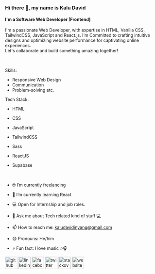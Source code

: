 ### Hi there 👋, my name is Kalu David
#### I'm a Software Web Developer [Frontend]

I'm a passionate Web Developer, with expertise in HTML, Vanilla  CSS, TailwindCSS, JavaScript and React.js. I'm Committed to crafting intuitive designs and optimizing website performance for captivating online experiences.
<be> <br>
Let's collaborate and build something amazing together!
<br><br>
<be><br>

Skills: 
- Responsive Web Design
- Communication
- Problem-solving etc.

Tech Stack:
- HTML
- CSS
- JavaScript
- TailwindCSS
- Sass
- ReactJS
- Supabase
<br><br>
<be><br>


- 🤓 I’m currently freelancing
- 📕 I’m currently learning React
- 💻 Open for Internship and job roles.  
- 💬 Ask me about Tech related kind of stuff 💻 
- 📫 How to reach me: kaludavidinyang@gmail.com 
- 😄 Pronouns: He/him 
- ⚡ Fun fact: I love music 🎶🎧 


[<img src='https://cdn.jsdelivr.net/npm/simple-icons@3.0.1/icons/github.svg' alt='github' height='40'>](https://github.com/KaluDavid)  [<img src='https://cdn.jsdelivr.net/npm/simple-icons@3.0.1/icons/linkedin.svg' alt='linkedin' height='40'>](https://www.linkedin.com/in/https://www.linkedin.com/in/kalu-david-a2771723a//)  [<img src='https://cdn.jsdelivr.net/npm/simple-icons@3.0.1/icons/facebook.svg' alt='facebook' height='40'>](https://www.facebook.com/https://web.facebook.com/kalu.dave.505)  [<img src='https://cdn.jsdelivr.net/npm/simple-icons@3.0.1/icons/twitter.svg' alt='twitter' height='40'>](https://twitter.com/thedavidkalu)  [<img src='https://cdn.jsdelivr.net/npm/simple-icons@3.0.1/icons/stackoverflow.svg' alt='stackoverflow' height='40'>](https://stackoverflow.com/users/21891643)  [<img src='https://cdn.jsdelivr.net/npm/simple-icons@3.0.1/icons/icloud.svg' alt='website' height='40'>](https://kalu-david.vercel.app/)  

